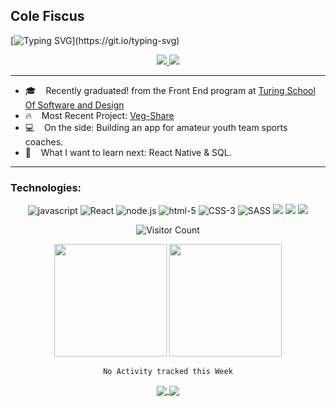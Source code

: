 <!-- <img src="https://imgur.com/a/mF0cNfG"> -->

## Cole Fiscus

[![Typing SVG](https://readme-typing-svg.herokuapp.com?color=F70000&width=500&lines=Life+is+long+if+you+know+how+to+use+it.)](https://git.io/typing-svg)

<p align="center">
  <a href="https://www.linkedin.com/in/colefiscus/" target="_blank">
    <img src="https://img.shields.io/badge/LinkedIn-0077B5?style=for-the-badge&logo=linkedin&logoColor=white">
  </a>
  <a href="mailto:coletfiscus@gmail.com" target="_blank">
    <img src="https://img.shields.io/badge/Gmail-D14836?style=for-the-badge&logo=gmail&logoColor=white">
  </a>
</p>

---

- :mortar_board:&nbsp; &nbsp;  Recently graduated! from the Front End program at [Turing School Of Software and Design](https://turing.io/)
- :fire:&nbsp; &nbsp; Most Recent Project: [Veg-Share]()
- :computer:&nbsp; &nbsp; On the side: Building an app for amateur youth team sports coaches.
- :thinking:&nbsp; &nbsp; What I want to learn next: React Native & SQL.
<!-- - :keyboard:&nbsp; &nbsp;  Ask Me About:  -->
<!-- - :metal:&nbsp; &nbsp; Check out my:  -->

---

### Technologies: 
<div align="center">
  <img alt="javascript" src="https://img.shields.io/badge/javascript%20-%23F7DF1E.svg?&style=for-the-badge&logo=javascript&logoColor=%23231123" />
  <img alt="React" src="https://img.shields.io/badge/react%20-%2320232a.svg?&style=for-the-badge&logo=react&logoColor=%2361DAFB" />
  <img alt="node.js" src="https://img.shields.io/badge/node.js%20-%2343853D.svg?&style=for-the-badge&logo=node.js&logoColor=white" />
  <img alt="html-5" src="https://img.shields.io/badge/html5%20-%23E34F26.svg?&style=for-the-badge&logo=html5&logoColor=white" />
  <img alt="CSS-3" src="https://img.shields.io/badge/css3%20-%231572B6.svg?&style=for-the-badge&logo=css3&logoColor=white" />
  <img alt="SASS" src="https://img.shields.io/badge/SASS%20-%23CC6699.svg?&style=for-the-badge&logo=Sass&logoColor=%23EFF7FF" />
  <img src="https://img.shields.io/badge/Git-F05032?style=for-the-badge&logo=git&logoColor=white"/>
  <img src="https://img.shields.io/badge/React_Router-CA4245?style=for-the-badge&logo=react-router&logoColor=white"/>
  <img src="https://img.shields.io/badge/Redux-593D88?style=for-the-badge&logo=redux&logoColor=white"/>
    
![Visitor Count](https://profile-counter.glitch.me/colefiscus/count.svg)
  

<img height="180em" src="https://github-readme-stats.vercel.app/api?username=colefiscus&theme=yeblu&show_icons=true&&count_private=true&include_all_commits=true&custom_title=2021+Github+Stats" />
  
<img height="180em" src="https://github-readme-stats.vercel.app/api/top-langs/?username=colefiscus&theme=yeblu&layout=compact" />
  
<!-- ![Top Langs](https://github-readme-stats.vercel.app/api/top-langs/?username=colefiscus&theme=yeblu&layout=compact&card_width=405px) -->

<!--START_SECTION:waka-->
```text
No Activity tracked this Week
```
<!--END_SECTION:waka-->
  
<a href="https://github.com/colefiscus/coaches-corner">
  <img align="center" src="https://github-readme-stats.vercel.app/api/pin/?username=colefiscus&repo=coaches-corner&theme=yeblu" />
</a>
<a href="https://github.com/colefiscus/blockbreaker">
  <img align="center" src="https://github-readme-stats.vercel.app/api/pin/?username=colefiscus&repo=blockbreaker&theme=yeblu" />
</a>
  
<!--

- 🔭 I’m currently working on ...
- 🌱 I’m currently learning ...
- 👯 I’m looking to collaborate on ...
- 🤔 I’m looking for help with ...
- 💬 Ask me about ...
- 📫 How to reach me: ...
- 😄 Pronouns: ...
- ⚡ Fun fact: ...
-->
